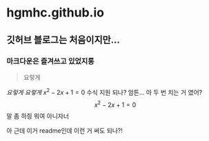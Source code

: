 # hgmhc.github.io
## 깃허브 블로그는 처음이지만...
### **마크다운**은 즐겨쓰고 있었지롱
> 요렇게

*요렇게*
_요렇게_
$x^2-2x+1=0$ 수식 지원 되나?
암튼...
아 두 번 치는 거 였어? $$x^2-2x+1=0$$ 말 좀 하즹
뭐여 아니자너

아 근데 이거 readme인데 이런 거 써도 되나?!
